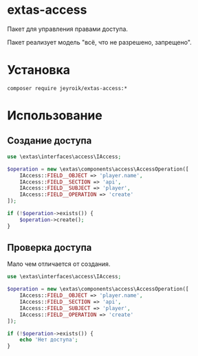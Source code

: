 # extas-access

Пакет для управления правами доступа.

Пакет реализует модель "всё, что не разрешено, запрещено".

# Установка

`composer require jeyroik/extas-access:*`

# Использование

## Создание доступа

```php
use \extas\interfaces\access\IAccess;

$operation = new \extas\components\access\AccessOperation([
    IAccess::FIELD__OBJECT => 'player.name',
    IAccess::FIELD__SECTION => 'api',
    IAccess::FIELD__SUBJECT => 'player',
    IAccess::FIELD__OPERATION => 'create'
]);

if (!$operation->exists()) {
    $operation->create();
}
```

## Проверка доступа

Мало чем отличается от создания.

```php
use \extas\interfaces\access\IAccess;

$operation = new \extas\components\access\AccessOperation([
    IAccess::FIELD__OBJECT => 'player.name',
    IAccess::FIELD__SECTION => 'api',
    IAccess::FIELD__SUBJECT => 'player',
    IAccess::FIELD__OPERATION => 'create'
]);

if (!$operation->exists()) {
    echo 'Нет доступа';
}
```